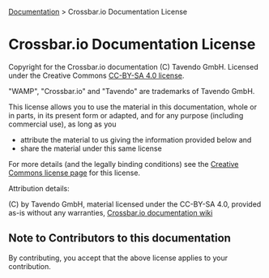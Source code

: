 [Documentation](.) > Crossbar.io Documentation License

# Crossbar.io Documentation License

Copyright for the Crossbar.io documentation (C) Tavendo GmbH.
Licensed under the Creative Commons [CC-BY-SA 4.0 license](https://creativecommons.org/licenses/by-sa/4.0/).

"WAMP", "Crossbar.io" and "Tavendo" are trademarks of Tavendo GmbH.

This license allows you to use the material in this documentation, whole or in parts, in its present form or adapted, and for any purpose (including commercial use), as long as you

* attribute the material to us giving the information provided below and
* share the material under this same license

For more details (and the legally binding conditions) see the [Creative Commons license page](https://creativecommons.org/licenses/by-sa/4.0/#) for this license.

Attribution details:

(C) by Tavendo GmbH, material licensed under the CC-BY-SA 4.0, provided as-is without any warranties, [Crossbar.io documentation wiki](https://github.com/crossbario/crossbar/wiki)

## Note to Contributors to this documentation

By contributing, you accept that the above license applies to your contribution.
